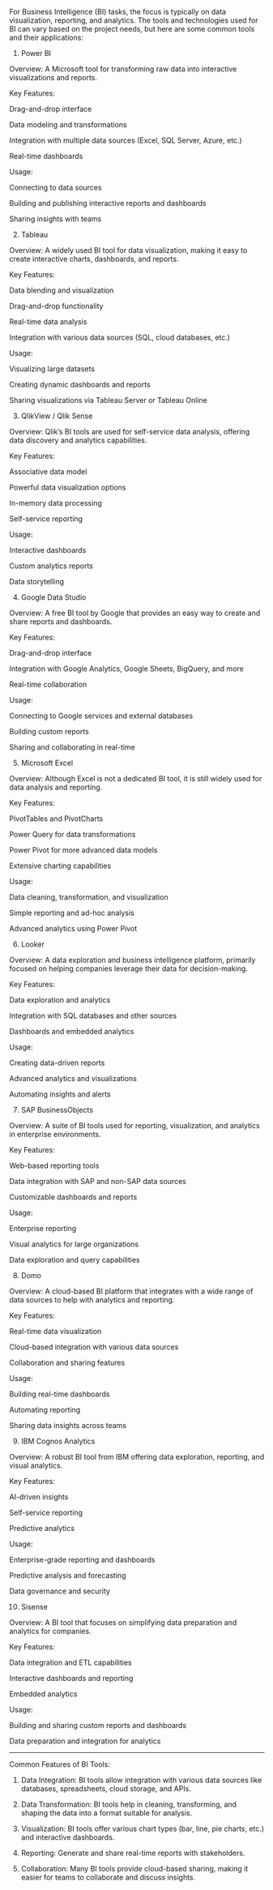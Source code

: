For Business Intelligence (BI) tasks, the focus is typically on data visualization, reporting, and analytics. The tools and technologies used for BI can vary based on the project needs, but here are some common tools and their applications:

1. Power BI

Overview: A Microsoft tool for transforming raw data into interactive visualizations and reports.

Key Features:

Drag-and-drop interface

Data modeling and transformations

Integration with multiple data sources (Excel, SQL Server, Azure, etc.)

Real-time dashboards


Usage:

Connecting to data sources

Building and publishing interactive reports and dashboards

Sharing insights with teams



2. Tableau

Overview: A widely used BI tool for data visualization, making it easy to create interactive charts, dashboards, and reports.

Key Features:

Data blending and visualization

Drag-and-drop functionality

Real-time data analysis

Integration with various data sources (SQL, cloud databases, etc.)


Usage:

Visualizing large datasets

Creating dynamic dashboards and reports

Sharing visualizations via Tableau Server or Tableau Online



3. QlikView / Qlik Sense

Overview: Qlik’s BI tools are used for self-service data analysis, offering data discovery and analytics capabilities.

Key Features:

Associative data model

Powerful data visualization options

In-memory data processing

Self-service reporting


Usage:

Interactive dashboards

Custom analytics reports

Data storytelling



4. Google Data Studio

Overview: A free BI tool by Google that provides an easy way to create and share reports and dashboards.

Key Features:

Drag-and-drop interface

Integration with Google Analytics, Google Sheets, BigQuery, and more

Real-time collaboration


Usage:

Connecting to Google services and external databases

Building custom reports

Sharing and collaborating in real-time



5. Microsoft Excel

Overview: Although Excel is not a dedicated BI tool, it is still widely used for data analysis and reporting.

Key Features:

PivotTables and PivotCharts

Power Query for data transformations

Power Pivot for more advanced data models

Extensive charting capabilities


Usage:

Data cleaning, transformation, and visualization

Simple reporting and ad-hoc analysis

Advanced analytics using Power Pivot



6. Looker

Overview: A data exploration and business intelligence platform, primarily focused on helping companies leverage their data for decision-making.

Key Features:

Data exploration and analytics

Integration with SQL databases and other sources

Dashboards and embedded analytics


Usage:

Creating data-driven reports

Advanced analytics and visualizations

Automating insights and alerts



7. SAP BusinessObjects

Overview: A suite of BI tools used for reporting, visualization, and analytics in enterprise environments.

Key Features:

Web-based reporting tools

Data integration with SAP and non-SAP data sources

Customizable dashboards and reports


Usage:

Enterprise reporting

Visual analytics for large organizations

Data exploration and query capabilities



8. Domo

Overview: A cloud-based BI platform that integrates with a wide range of data sources to help with analytics and reporting.

Key Features:

Real-time data visualization

Cloud-based integration with various data sources

Collaboration and sharing features


Usage:

Building real-time dashboards

Automating reporting

Sharing data insights across teams



9. IBM Cognos Analytics

Overview: A robust BI tool from IBM offering data exploration, reporting, and visual analytics.

Key Features:

AI-driven insights

Self-service reporting

Predictive analytics


Usage:

Enterprise-grade reporting and dashboards

Predictive analysis and forecasting

Data governance and security



10. Sisense

Overview: A BI tool that focuses on simplifying data preparation and analytics for companies.

Key Features:

Data integration and ETL capabilities

Interactive dashboards and reporting

Embedded analytics


Usage:

Building and sharing custom reports and dashboards

Data preparation and integration for analytics




---

Common Features of BI Tools:

1. Data Integration: BI tools allow integration with various data sources like databases, spreadsheets, cloud storage, and APIs.


2. Data Transformation: BI tools help in cleaning, transforming, and shaping the data into a format suitable for analysis.


3. Visualization: BI tools offer various chart types (bar, line, pie charts, etc.) and interactive dashboards.


4. Reporting: Generate and share real-time reports with stakeholders.


5. Collaboration: Many BI tools provide cloud-based sharing, making it easier for teams to collaborate and discuss insights.
